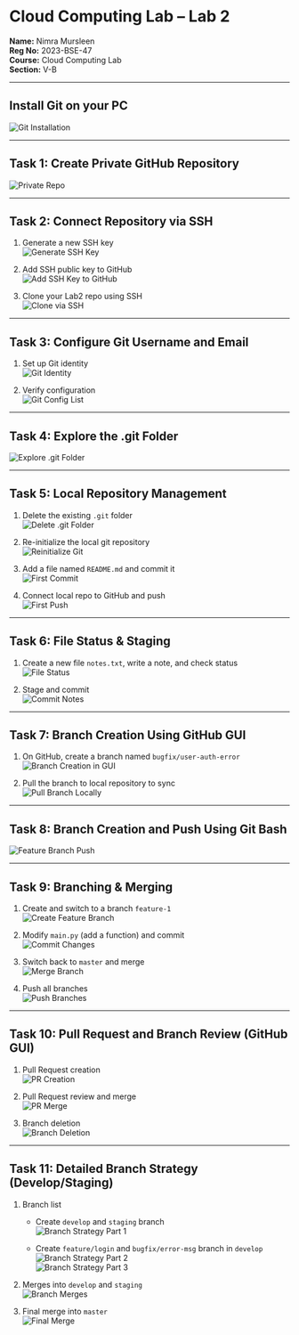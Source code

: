 # Cloud Computing Lab – Lab 2

**Name:** Nimra Mursleen  
**Reg No:** 2023-BSE-47  
**Course:** Cloud Computing Lab  
**Section:** V-B  

---

## Install Git on your PC

![Git Installation](screenshots/git_installation.png)

---

## Task 1: Create Private GitHub Repository

![Private Repo](screenshots/repo_private.png)

---

## Task 2: Connect Repository via SSH

1. Generate a new SSH key  
   ![Generate SSH Key](screenshots/ssh_keygen.png)

2. Add SSH public key to GitHub  
   ![Add SSH Key to GitHub](screenshots/github_sshkey.png)

3. Clone your Lab2 repo using SSH  
   ![Clone via SSH](screenshots/ssh_clone.png)

---

## Task 3: Configure Git Username and Email

1. Set up Git identity  
   ![Git Identity](screenshots/git_identity.png)

2. Verify configuration  
   ![Git Config List](screenshots/git_config_list.png)

---

## Task 4: Explore the .git Folder

![Explore .git Folder](screenshots/git_folder.png)

---

## Task 5: Local Repository Management

1. Delete the existing `.git` folder  
   ![Delete .git Folder](screenshots/delete_git.png)

2. Re-initialize the local git repository  
   ![Reinitialize Git](screenshots/git_init.png)

3. Add a file named `README.md` and commit it  
   ![First Commit](screenshots/first_commit.png)

4. Connect local repo to GitHub and push  
   ![First Push](screenshots/first_push.png)

---

## Task 6: File Status & Staging

1. Create a new file `notes.txt`, write a note, and check status  
   ![File Status](screenshots/status1.png)

2. Stage and commit  
   ![Commit Notes](screenshots/commit_notes.png)

---

## Task 7: Branch Creation Using GitHub GUI

1. On GitHub, create a branch named `bugfix/user-auth-error`  
   ![Branch Creation in GUI](screenshots/bugfix_branch_gui.png)

2. Pull the branch to local repository to sync  
   ![Pull Branch Locally](screenshots/bugfix_branch_local.png)

---

## Task 8: Branch Creation and Push Using Git Bash

![Feature Branch Push](screenshots/feature_db_branch.png)

---

## Task 9: Branching & Merging

1. Create and switch to a branch `feature-1`  
   ![Create Feature Branch](screenshots/branch_create.png)

2. Modify `main.py` (add a function) and commit  
   ![Commit Changes](screenshots/feature_commit.png)

3. Switch back to `master` and merge  
   ![Merge Branch](screenshots/merge.png)

4. Push all branches  
   ![Push Branches](screenshots/push_branches.png)

---

## Task 10: Pull Request and Branch Review (GitHub GUI)

1. Pull Request creation  
   ![PR Creation](screenshots/pr_creation.png)

2. Pull Request review and merge  
   ![PR Merge](screenshots/pr_merge.png)

3. Branch deletion  
   ![Branch Deletion](screenshots/branch_delete.png)

---

## Task 11: Detailed Branch Strategy (Develop/Staging)

1. Branch list  
   - Create `develop` and `staging` branch  
     ![Branch Strategy Part 1](screenshots/branch_strategy_part1.png)

   - Create `feature/login` and `bugfix/error-msg` branch in `develop`  
     ![Branch Strategy Part 2](screenshots/branch_strategy_part2.png)  
     ![Branch Strategy Part 3](screenshots/branch_strategy_part3.png)

2. Merges into `develop` and `staging`  
   ![Branch Merges](screenshots/branch_merges.png)

3. Final merge into `master`  
   ![Final Merge](screenshots/final_merge.png)
